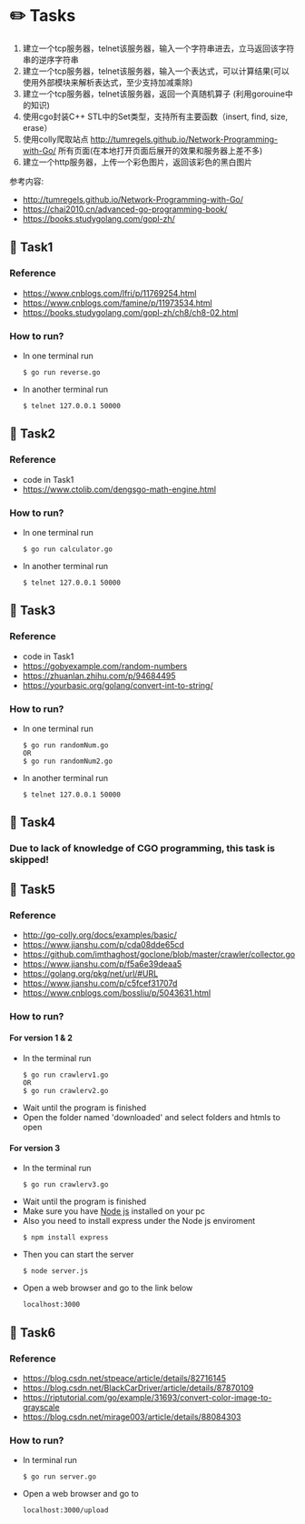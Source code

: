 # :pencil2: Tasks
1. 建立一个tcp服务器，telnet该服务器，输入一个字符串进去，立马返回该字符串的逆序字符串 
2. 建立一个tcp服务器，telnet该服务器，输入一个表达式，可以计算结果(可以使用外部模块来解析表达式，至少支持加减乘除)
3. 建立一个tcp服务器，telnet该服务器，返回一个真随机算子 (利用gorouine中的知识)
4. 使用cgo封装C++ STL中的Set类型，支持所有主要函数（insert, find, size, erase）
5. 使用colly爬取站点 http://tumregels.github.io/Network-Programming-with-Go/ 所有页面(在本地打开页面后展开的效果和服务器上差不多)
6. 建立一个http服务器，上传一个彩色图片，返回该彩色的黑白图片

参考内容: 
- http://tumregels.github.io/Network-Programming-with-Go/
- https://chai2010.cn/advanced-go-programming-book/
- https://books.studygolang.com/gopl-zh/

## :paperclip: Task1
### Reference
- https://www.cnblogs.com/lfri/p/11769254.html
- https://www.cnblogs.com/famine/p/11973534.html
- https://books.studygolang.com/gopl-zh/ch8/ch8-02.html
### How to run?
- In one terminal run 
  ```
  $ go run reverse.go
  ```
- In another terminal run 
  ```
  $ telnet 127.0.0.1 50000
  ```
  
## :paperclip: Task2
### Reference
- code in Task1
- https://www.ctolib.com/dengsgo-math-engine.html
### How to run?
- In one terminal run
  ```
  $ go run calculator.go
  ```
- In another terminal run
  ```
  $ telnet 127.0.0.1 50000
  ```

## :paperclip: Task3
### Reference
- code in Task1
- https://gobyexample.com/random-numbers
- https://zhuanlan.zhihu.com/p/94684495
- https://yourbasic.org/golang/convert-int-to-string/
### How to run?
- In one terminal run
  ```
  $ go run randomNum.go
  OR
  $ go run randomNum2.go
  ```
- In another terminal run
  ```
  $ telnet 127.0.0.1 50000
  ```

## :paperclip: Task4
### Due to lack of knowledge of CGO programming, this task is skipped!
  
## :paperclip: Task5
### Reference
- http://go-colly.org/docs/examples/basic/
- https://www.jianshu.com/p/cda08dde65cd
- https://github.com/imthaghost/goclone/blob/master/crawler/collector.go
- https://www.jianshu.com/p/f5a6e39deaa5
- https://golang.org/pkg/net/url/#URL
- https://www.jianshu.com/p/c5fcef31707d
- https://www.cnblogs.com/bossliu/p/5043631.html
### How to run?
#### For version 1 & 2
- In the terminal run
  ```
  $ go run crawlerv1.go  
  OR
  $ go run crawlerv2.go  
  ```
- Wait until the program is finished
- Open the folder named 'downloaded' and select folders and htmls to open
#### For version 3
- In the terminal run
  ```
  $ go run crawlerv3.go  
  ```
- Wait until the program is finished
- Make sure you have [Node js](https://nodejs.org/en/download/) installed on your pc
- Also you need to install express under the Node js enviroment
  ```
  $ npm install express
  ```
- Then you can start the server
  ```
  $ node server.js
  ```
- Open a web browser and go to the link below
  ```
  localhost:3000
  ```
## :paperclip: Task6
### Reference
- https://blog.csdn.net/stpeace/article/details/82716145
- https://blog.csdn.net/BlackCarDriver/article/details/87870109
- https://riptutorial.com/go/example/31693/convert-color-image-to-grayscale
- https://blog.csdn.net/mirage003/article/details/88084303
### How to run?
- In terminal run
  ```
  $ go run server.go
  ```
- Open a web browser and go to 
  ```
  localhost:3000/upload
  ```
